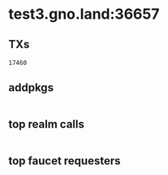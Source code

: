 # test3.gno.land:36657

## TXs
```
17460
```

## addpkgs
```
```

## top realm calls
```
```

## top faucet requesters
```
```

